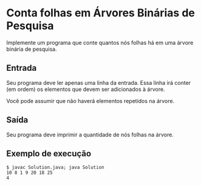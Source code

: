 # Conta folhas em Árvores Binárias de Pesquisa

Implemente um programa que conte quantos nós folhas há em uma árvore binária de pesquisa.

## Entrada

Seu programa deve ler apenas uma linha da entrada. Essa linha irá conter (em ordem) os elementos que devem ser adicionados à árvore.

Você pode assumir que não haverá elementos repetidos na árvore.

## Saída

Seu programa deve imprimir a quantidade de nós folhas na árvore.

## Exemplo de execução

	$ javac Solution.java; java Solution
	10 8 1 9 20 18 25
	4